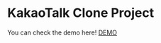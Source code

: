 # KakaoTalk Clone Project

You can check the demo here! [DEMO](https://capable-bunny-ba130a.netlify.app/)
